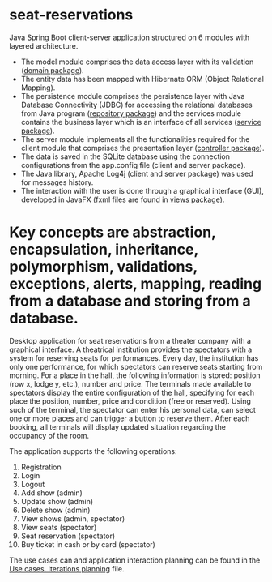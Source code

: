 # seat-reservations
Java Spring Boot client-server application structured on 6 modules with layered architecture. 
- The model module comprises the data access layer with its validation ([domain package](https://github.com/Iri25/sse-orm-project-Iri25/tree/main/TheaterCompany/model/src/main/java/domain)).
- The entity data has been mapped with Hibernate ORM (Object Relational Mapping).
- The persistence module comprises the persistence layer with Java Database Connectivity (JDBC) for accessing the relational databases from Java program ([repository package](https://github.com/Iri25/sse-orm-project-Iri25/tree/main/TheaterCompany/persistence/src/main/java/repository)) and the services module contains the business layer which is an interface of all services ([service package](https://github.com/Iri25/sse-orm-project-Iri25/tree/main/TheaterCompany/services/src/main/java/service)).
- The server module implements all the functionalities required for the client module that comprises the presentation layer ([controller package](https://github.com/Iri25/sse-orm-project-Iri25/tree/main/TheaterCompany/client/src/main/java/client/controller)).
- The data is saved in the SQLite database using the connection configurations from the app.config file (client and server package).
- The Java library, Apache Log4j (client and server package) was used for messages history.
- The interaction with the user is done through a graphical interface (GUI), developed in JavaFX (fxml files are found in [views package](https://github.com/Iri25/sse-orm-project-Iri25/tree/main/TheaterCompany/client/src/main/resources/views)).

# Key concepts are abstraction, encapsulation, inheritance, polymorphism, validations, exceptions, alerts, mapping, reading from a database and storing from a database.

Desktop application for seat reservations from a theater company with a graphical interface. 
A theatrical institution provides the spectators with a system for reserving seats for performances. 
Every day, the institution has only one performance, for which spectators can reserve seats starting from morning. 
For a place in the hall, the following information is stored: position (row x, lodge y, etc.), number and price. 
The terminals made available to spectators display the entire configuration of the hall, specifying for each place the position, number, price and condition (free or reserved). Using such of the terminal, the spectator can enter his personal data, can select one or more places and can trigger a button to reserve them. After each booking, all terminals will display updated situation regarding the occupancy of the room.

The application supports the following operations:
1. Registration
2. Login
3. Logout
4. Add show (admin)
5. Update show (admin)
6. Delete show (admin)
7. View shows (admin, spectator)
9. View seats (spectator)
10. Seat reservation (spectator)
11. Buy ticket in cash or by card (spectator)

The use cases can and application interaction planning can be found in the [Use cases. Iterations planning](https://github.com/Iri25/seat-reservations/blob/main/Use%20cases.%20Iterations%20planning.pdf) file.
